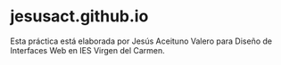 # jesusact.github.io
Esta práctica está elaborada por Jesús Aceituno Valero para Diseño de Interfaces Web
en IES Virgen del Carmen.
